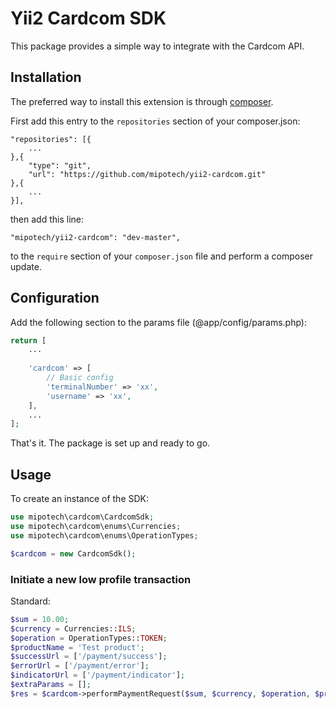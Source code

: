 # Yii2 Cardcom SDK

This package provides a simple way to integrate with the Cardcom API.


## Installation
The preferred way to install this extension is through [composer](http://getcomposer.org/download/).

First add this entry to the `repositories` section of your composer.json:

```
"repositories": [{
    ...
},{
    "type": "git",
    "url": "https://github.com/mipotech/yii2-cardcom.git"
},{
    ...
}],
```

then add this line:

```
"mipotech/yii2-cardcom": "dev-master",
```

to the `require` section of your `composer.json` file and perform a composer update.

## Configuration

Add the following section to the params file (@app/config/params.php):

```php
return [
    ...
    
    'cardcom' => [
        // Basic config
        'terminalNumber' => 'xx',
        'username' => 'xx',
    ],
    ...
];
```

That's it. The package is set up and ready to go.

## Usage

To create an instance of the SDK:

```php
use mipotech\cardcom\CardcomSdk;
use mipotech\cardcom\enums\Currencies;
use mipotech\cardcom\enums\OperationTypes;

$cardcom = new CardcomSdk();
```

### Initiate a new low profile transaction

Standard:

```php
$sum = 10.00;
$currency = Currencies::ILS;
$operation = OperationTypes::TOKEN;
$productName = 'Test product';
$successUrl = ['/payment/success'];
$errorUrl = ['/payment/error'];
$indicatorUrl = ['/payment/indicator'];
$extraParams = [];
$res = $cardcom->performPaymentRequest($sum, $currency, $operation, $productName, $successUrl, $errorUrl, $indicatorUrl, $extraParams);
```
